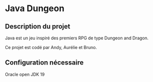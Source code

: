 # Java Dungeon

## Description du projet

Java est un jeu inspiré des premiers RPG de type Dungeon and Dragon.

Ce projet est codé par Andy, Aurélie et Bruno.

## Configuration nécessaire

Oracle open JDK 19